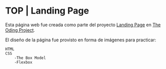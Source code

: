 
# TOP | Landing Page

Esta página web fue creada como parte del proyecto [Landing Page](https://www.theodinproject.com/lessons/foundations-landing-page) en [The Oding Project](https://www.theodinproject.com).

El diseño de la página fue provisto en forma de imágenes para practicar:

    HTML
    CSS
        -The Box Model
        -Flexbox

